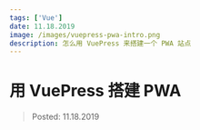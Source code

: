 ```yaml
---
tags: ['Vue']
date: 11.18.2019
image: /images/vuepress-pwa-intro.png
description: 怎么用 VuePress 来搭建一个 PWA 站点
---
```


# 用 VuePress 搭建 PWA

> Posted: 11.18.2019

<Tag />

<Disqus />